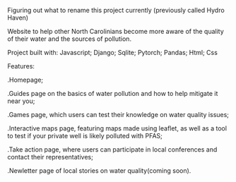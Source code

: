 Figuring out what to rename this project currently (previously called Hydro Haven)

Website to help other North Carolinians become more aware of the quality of their water and the sources of pollution. 

Project built with: Javascript; Django; Sqlite; Pytorch; Pandas; Html; Css

Features: 

  .Homepage;

  .Guides page on the basics of water pollution and how to help mitigate it near you;
  
  .Games page, which users can test their knowledge on water quality issues;
  
  .Interactive maps page, featuring maps made using leaflet, as well as a tool to test if your private well is likely polluted with PFAS; 
  
  .Take action page, where users can participate in local conferences and contact their representatives;
  
  .Newletter page of local stories on water quality(coming soon).

